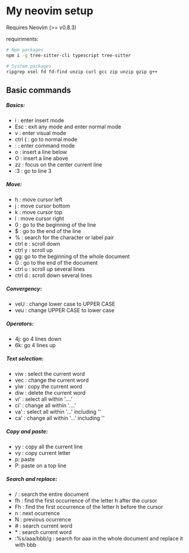 # My neovim setup

Requires Neovim (>= v0.8.3)

requiriments:

```bash
# Npm packages
npm i -g tree-sitter-cli typescript tree-sitter

# System packages
ripgrep xsel fd fd-find unzip curl gcc zip unzip gzip g++
```

## Basic commands

##### Basics:

- i : enter insert mode
- Esc : exit any mode and enter normal mode
- v : enter visual mode
- ctrl { : go to normal mode
- : : enter command mode
- o : insert a line below
- O : insert a line above
- zz : focus on the center current line
- :3 : go to line 3

##### Move:

- h : move cursor left
- j : move cursor bottom
- k : move cursor top
- l : move cursor right
- 0 : go to the beginning of the line
- $ : go to the end of the line
- % : search for the character or label pair
- ctrl e : scroll down
- ctrl y : scroll up
- gg: go to the beginning of the whole document
- G : go to the end of the document
- ctrl u : scroll up several lines
- ctrl d : scroll down several lines

##### Convergency:

- veU : change lower case to UPPER CASE
- veu : change UPPER CASE to lower case

##### Operators:

- 4j: go 4 lines down
- 6k: go 4 lines up

##### Text selection:

- viw : select the current word
- vec : change the current word
- yiw : copy the current word
- diw : delete the current word
- vi' : select all within '....'
- ci' : change all within '....'
- va' : select all within '...' including ''
- ca' : change all within '...' including ''

##### Copy and paste:

- yy : copy all the current line
- vy : copy current letter
- p: paste
- P: paste on a top line

##### Search and replace:

- / : search the entire document
- fh : find the first occurrence of the letter h after the cursor
- Fh : find the first occurrence of the letter h before the cursor
- n : next ocurrence
- N : previous ocurrence
- \# : search current word
- \* : search current word
- :%s/aaa/bbb/g : search for aaa in the whole document and replace it with bbb

